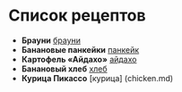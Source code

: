 # Список рецептов

- **Брауни** [брауни](brownie.md)
- **Банановые панкейки** [панкейк](banana.md)
- **Картофель «Айдахо»** [айдахо](potato.md)
- **Банановый хлеб** [хлеб](banana_bread.md)
- **Курица Пикассо** [курица] (chicken.md)

